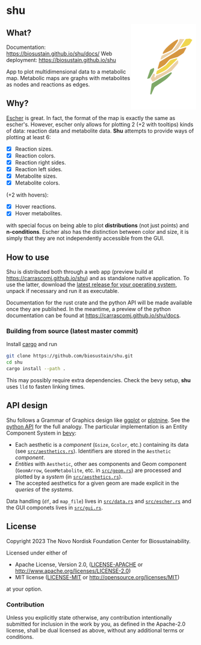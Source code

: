 # shu

<img align="right" width="172" height="228" src="./assets/logo.svg">

## What?

Documentation: https://biosustain.github.io/shu/docs/
Web deployment: https://biosustain.github.io/shu

App to plot multidimensional data to a metabolic map. Metabolic maps are graphs with metabolites
as nodes and reactions as edges.

## Why?

[Escher](https://escher.github.io/#/) is great. In fact, the format
of the map is exactly the same as escher's. However, escher only allows for plotting 2 (+2 with tooltips)
kinds of data: reaction data and metabolite data. **Shu** attempts to provide ways of plotting at least
6:

- [x] Reaction sizes.
- [x] Reaction colors.
- [x] Reaction right sides.
- [x] Reaction left sides.
- [x] Metabolite sizes.
- [x] Metabolite colors.

(+2 with hovers):
- [x] Hover reactions.
- [x] Hover metabolites.

with special focus on being able to plot **distributions** (not just points) and **n-conditions**. Escher also has the
distinction between color and size, it is simply that they are not independently accessible from the GUI.

## How to use

Shu is distributed both through a web app (preview build at https://carrascomj.github.io/shu) and as standalone
native application. To use the latter, download the [latest release for your operating system](https://github.com/biosustain/shu/releases/latest), unpack if necessary and run it as executable.

Documentation for the rust crate and the python API will be made available once they are published. In the meantime, a preview
of the python documentation can be found at https://carrascomj.github.io/shu/docs.

### Building from source (latest master commit)

Install [cargo](https://doc.rust-lang.org/cargo/getting-started/installation.html) and run

```bash
git clone https://github.com/biosustain/shu.git
cd shu
cargo install --path .
```

This may possibly require extra dependencies. Check the bevy setup, **shu** uses `lld`
to fasten linking times.

## API design
 
Shu follows a Grammar of Graphics design like [ggplot](https://ggplot2.tidyverse.org/) or [plotnine](https://plotnine.readthedocs.io/en/stable/index.html).
See the [python API](ggshu/README.rst) for the full analogy. The particular implementation
is an Entity Component System in [bevy](https://bevyengine.org/):

* Each aesthetic is a *component* (`Gsize`, `Gcolor`, etc.) containing its data (see [`src/aesthetics.rs`](src/aesthetics.rs)). Identifiers are stored in the `Aesthetic` *component*.
* *Entities* with `Aesthetic`, other aes components and Geom component (`GeomArrow`, `GeomMetabolite`, etc. in [`src/geom.rs`](src/geom.rs)) are
processed and plotted by a *system* (in [`src/aesthetics.rs`](src/aesthetics.rs)).
* The accepted aesthetics for a given geom are made explicit in the *queries* of the *systems*.

Data handling (`df`, ad `map_file`) lives in [`src/data.rs`](src/data.rs) and
[`src/escher.rs`](src/escher.rs) and the GUI componets lives in [`src/gui.rs`](src/gui.rs).

## License

Copyright 2023 The Novo Nordisk Foundation Center for Biosustainability.

Licensed under either of

- Apache License, Version 2.0, ([LICENSE-APACHE](LICENSE-APACHE) or http://www.apache.org/licenses/LICENSE-2.0)
- MIT license ([LICENSE-MIT](LICENSE-MIT) or http://opensource.org/licenses/MIT)

at your option.

### Contribution

Unless you explicitly state otherwise, any contribution intentionally submitted
for inclusion in the work by you, as defined in the Apache-2.0 license, shall
be dual licensed as above, without any additional terms or conditions.
